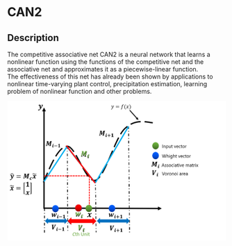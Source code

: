 # CAN2
## Description
The competitive associative net CAN2 is a neural network that learns a nonlinear function using the functions of the competitive net and the associative net and approximates it as a piecewise-linear function.<br>
The effectiveness of this net has already been shown by applications to nonlinear time-varying plant control, precipitation estimation, learning problem of nonlinear function and other problems. <br>

<img src="function_approximation_by_CAN2.png">
